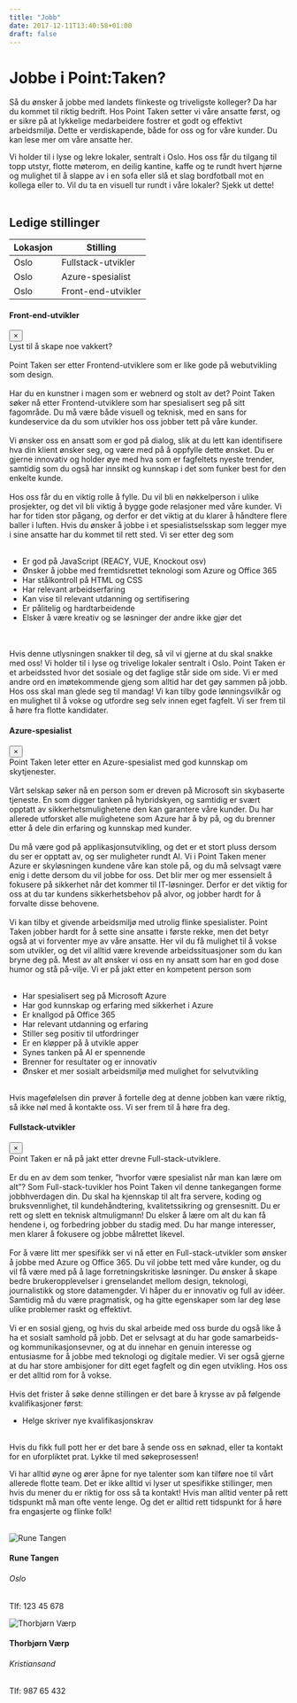```yaml
---
title: "Jobb"
date: 2017-12-11T13:40:58+01:00
draft: false
---
```


# Jobbe i Point:Taken?

Så du ønsker å jobbe med landets flinkeste og triveligste kolleger? Da har du kommet til riktig bedrift. Hos Point Taken setter vi våre ansatte først, og er sikre på at lykkelige medarbeidere fostrer et godt og effektivt arbeidsmiljø. Dette er verdiskapende, både for oss og for våre kunder. Du kan lese mer om våre ansatte her. 

Vi holder til i lyse og lekre lokaler, sentralt i Oslo. Hos oss får du tilgang til topp utstyr, flotte møterom, en deilig kantine, kaffe og te rundt hvert hjørne og mulighet til å slappe av i en sofa eller slå et slag bordfotball mot en kollega eller to. Vil du ta en visuell tur rundt i våre lokaler? Sjekk ut dette!
</br>
</br>
## Ledige stillinger

<table class="table table-hover">
  <thead>
    <tr>
      <th scope="col">Lokasjon</th>
      <th scope="col">Stilling</th>
    </tr>
  </thead>
  <tbody>
    <tr>
      <td data-toggle="modal" data-target=".oslo-1">Oslo</td>
      <td data-toggle="modal" data-target=".oslo-1">Fullstack-utvikler</td>
    </tr>
    <tr>
      <td data-toggle="modal" data-target=".oslo-2">Oslo</td>
      <td data-toggle="modal" data-target=".oslo-2">Azure-spesialist</td>
    </tr>
    <tr>
      <td data-toggle="modal" data-target=".oslo-3">Oslo</td>
      <td data-toggle="modal" data-target=".oslo-3">Front-end-utvikler</td>
    </tr>    
  </tbody>
</table>

<!-- STILLINGSBESKRIVELSER -->

<!--Front-end-utvikler-->
<div class="modal fade bd-example-modal-lg oslo-3" tabindex="-1" role="dialog" aria-labelledby="myLargeModalLabel" aria-hidden="true">
    <div class="modal-dialog modal-lg modal-xl">
        <div class="row personmodal modal-content">
            <div class="modal-header">
            <h4 class="modal-title">Front-end-utvikler</h4>
                <button type="button" class="close" data-dismiss="modal" aria-label="Close">
                <span aria-hidden="true">&times;</span>
                </button>
            </div>
            <div class="modal-body">
            Lyst til å skape noe vakkert?
            </br>
            </br>
            Point Taken ser etter Frontend-utviklere som er like gode på webutvikling som design. 
            </br>
            </br>
            Har du en kunstner i magen som er webnerd og stolt av det? Point Taken søker nå etter Frontend-utviklere som har spesialisert seg på sitt fagområde. Du må være både visuell og teknisk, med en sans for kundeservice da du som utvikler hos oss jobber tett på våre kunder.  
            </br>
            </br>
            Vi ønsker oss en ansatt som er god på dialog, slik at du lett kan identifisere hva din klient ønsker seg, og være med på å oppfylle dette ønsket. Du er gjerne innovativ og holder øye med hva som er fagfeltets nyeste trender, samtidig som du også har innsikt og kunnskap i det som funker best for den enkelte kunde. 
            </br>
            </br>
            Hos oss får du en viktig rolle å fylle. Du vil bli en nøkkelperson i ulike prosjekter, og det vil bli viktig å bygge gode relasjoner med våre kunder. Vi har for tiden stor pågang, og derfor er det viktig at du klarer å håndtere flere baller i luften. Hvis du ønsker å jobbe i et spesialistselsskap som legger mye i sine ansatte har du kommet til rett sted. Vi ser etter deg som 
            </br>
            </br>
            <ul>
            <li>Er god på JavaScript (REACY, VUE, Knockout osv)</li>
            <li>Ønsker å jobbe med fremtidsrettet teknologi som Azure og Office 365</li>
            <li>Har stålkontroll på HTML og CSS</li>
            <li>Har relevant arbeidserfaring</li>
            <li>Kan vise til relevant utdanning og sertifisering</li>
            <li>Er pålitelig og hardtarbeidende</li>
            <li>Elsker å være kreativ og se løsninger der andre ikke gjør det</li>
            </ul>
            </br>
            </br>
            Hvis denne utlysningen snakker til deg, så vil vi gjerne at du skal snakke med oss! Vi holder til i lyse og trivelige lokaler sentralt i Oslo. Point Taken er et arbeidssted hvor det sosiale og det faglige står side om side. Vi er med andre ord en imøtekommende gjeng som alltid har det gøy sammen på jobb. Hos oss skal man glede seg til mandag! Vi kan tilby gode lønningsvilkår og en mulighet til å vokse og utfordre seg selv innen eget fagfelt. 
            Vi ser frem til å høre fra flotte kandidater. 
            </div>
        </div>
    </div>
</div>


<!--Azure-spesialist-->
<div class="modal fade bd-example-modal-lg oslo-2" tabindex="-1" role="dialog" aria-labelledby="myLargeModalLabel" aria-hidden="true">
    <div class="modal-dialog modal-lg modal-xl">
        <div class="row personmodal modal-content">
            <div class="modal-header">
            <h4 class="modal-title">Azure-spesialist</h4>
                <button type="button" class="close" data-dismiss="modal" aria-label="Close">
                <span aria-hidden="true">&times;</span>
                </button>
            </div>
            <div class="modal-body">
                Point Taken leter etter en Azure-spesialist med god kunnskap om skytjenester.
                </br>
                </br>
                Vårt selskap søker nå en person som er dreven på Microsoft sin skybaserte tjeneste. En som digger tanken på hybridskyen, og samtidig er svært opptatt av sikkerhetsmulighetene den kan garantere våre kunder. Du har allerede utforsket alle mulighetene som Azure har å by på, og du brenner etter å dele din erfaring og kunnskap med kunder. 
                </br>
                </br>
                Du må være god på applikasjonsutvikling, og det er et stort pluss dersom du ser er opptatt av, og ser muligheter rundt AI. Vi i Point Taken mener Azure er skyløsningen kundene våre kan stole på, og du må selvsagt være enig i dette dersom du vil jobbe for oss. Det blir mer og mer essensielt å fokusere på sikkerhet når det kommer til IT-løsninger. Derfor er det viktig for oss at du tar kundens sikkerhetsbehov på alvor, og jobber hardt for å forvalte disse behovene.     
                </br>
                </br>
                Vi kan tilby et givende arbeidsmiljø med utrolig flinke spesialister. Point Taken jobber hardt for å sette sine ansatte i første rekke, men det betyr også at vi forventer mye av våre ansatte. Her vil du få mulighet til å vokse som utvikler, og det vil alltid være krevende arbeidssituasjoner som du kan bryne deg på. Mest av alt ønsker vi oss en ny ansatt som har en god dose humor og stå på-vilje. Vi er på jakt etter en kompetent person som
                </br>
                </br>
                <ul>
                <li>Har spesialisert seg på Microsoft Azure</li>
                <li>Har god kunnskap og erfaring med sikkerhet i Azure</li>
                <li>Er knallgod på Office 365</li>
                <li>Har relevant utdanning og erfaring</li>
                <li>Stiller seg positiv til utfordringer</li>
                <li>Er en kløpper på å utvikle apper</li>
                <li>Synes tanken på AI er spennende</li>
                <li>Brenner for resultater og er innovativ</li>
                <li>Ønsker et mer sosialt arbeidsmiljø med mulighet for selvutvikling</li>
                </ul>
                </br>
                Hvis magefølelsen din prøver å fortelle deg at denne jobben kan være riktig, så ikke nøl med å kontakte oss. Vi ser frem til å høre fra deg. 
            </div>
        </div>
    </div>
</div>

<!--Fullstack-utvikler-->
<div class="modal fade oslo-1" tabindex="-1" role="dialog" aria-labelledby="myLargeModalLabel" aria-hidden="true">
    <div class="modal-dialog modal-lg modal-xl">
        <div class="row personmodal modal-content">
            <div class="modal-header">
            <h4 class="modal-title">Fullstack-utvikler</h4>
                <button type="button" class="close" data-dismiss="modal" aria-label="Close">
                <span aria-hidden="true">&times;</span>
                </button>
            </div>
            <div class="modal-body">
                Point Taken er nå på jakt etter drevne Full-stack-utviklere. 
                </br>
                </br>
                Er du en av dem som tenker, ”hvorfor være spesialist når man kan lære om alt”? Som Full-stack-tuvikler hos Point Taken vil denne tankegangen forme jobbhverdagen din. Du skal ha kjennskap til alt fra servere, koding og bruksvennlighet, til kundehåndtering, kvalitetssikring og grensesnitt. Du er rett og slett en teknisk altmuligmann! Du elsker å lære om alt du kan få hendene i, og forbedring jobber du stadig med. Du har mange interesser, men klarer å fokusere og jobbe målrettet likevel.  
                </br>
                </br>
                For å være litt mer spesifikk ser vi nå etter en Full-stack-utvikler som ønsker å jobbe med Azure og Office 365. Du vil jobbe tett med våre kunder, og du vil få være med på å lage forretningskritiske løsninger. Du ønsker å skape bedre brukeropplevelser i grenselandet mellom design, teknologi, journalistikk og store datamengder. Vi håper du er innovativ og full av idéer. Samtidig må du være pragmatisk, og ha gitte egenskaper som lar deg løse ulike problemer raskt og effektivt.
                </br>
                </br>
                Vi er en sosial gjeng, og hvis du skal arbeide med oss burde du også like å ha et sosialt samhold på jobb. Det er selvsagt at du har gode samarbeids- og kommunikasjonsevner, og at du innehar en genuin interesse og entusiasme for å jobbe med teknologi og digitale medier. Vi ser også gjerne at du har store ambisjoner for ditt eget fagfelt og din egen utvikling. Hos oss er det alltid rom for å vokse.  
                </br>
                </br>
                Hvis det frister å søke denne stillingen er det bare å krysse av på følgende kvalifikasjoner først: 
                <ul>
                <li>Helge skriver nye kvalifikasjonskrav</li>
                </ul>
                </br>
                Hvis du fikk full pott her er det bare å sende oss en søknad, eller ta kontakt for en uforpliktet prat. Lykke til med søkeprosessen! 
                </br>
            </div>
        </div>
    </div>
</div>


<!-- Kontaktinformasjon -->

Vi har alltid øyne og ører åpne for nye talenter som kan tilføre noe til vårt allerede flotte team. Det er ikke alltid vi lyser ut spesifikke stillinger, men hvis du mener du er riktig for oss så ta kontakt! Hvis man alltid venter på rett tidspunkt må man ofte vente lenge. Og det er alltid rett tidspunkt for å høre fra engasjerte og flinke folk! 
</br>
</br>

<div class="row">
<div class="col-sm-6 col-md-4 col-lg-4">
    <div class="card personkort">
        <img class="card-img-top img-profil" src="../img/people/rune.jpg" alt="Rune Tangen">
        <div class="card-body">
            <h4 class="card-title">Rune Tangen</h4>
            <h6 class="card-subtitle mb-2">Oslo</h6>
            <p class="card-text">Tlf: 123 45 678</p>
        </div>
    </div>
</div>

<div class="col-sm-6 col-md-4 col-lg-4">
    <div class="card personkort">
        <img class="card-img-top img-profil" src="../img/people/thorbjorn.jpg" alt="Thorbjørn Værp">
        <div class="card-body">
            <h4 class="card-title">Thorbjørn Værp</h4>
            <h6 class="card-subtitle mb-2">Kristiansand</h6>
            <p class="card-text">Tlf: 987 65 432</p>
        </div>
    </div>
</div>
</div>